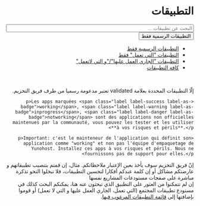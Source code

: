# <div dir="rtl">التطبيقات</div>

<div dir="rtl" class="input-group">
    <span class="input-group-addon" id="basic-addon1"><span class="glyphicon glyphicon-search"></span></span>
    <input type="text" id="filter-app-cards" class="form-control"  placeholder="البحث عن تطبيقات ..." aria-describedby="basic-addon1"/>
    <div dir="rtl" class="input-group-btn">
        <button type="button" class="btn btn-default dropdown-toggle" data-toggle="dropdown" aria-haspopup="true" aria-expanded="false">
            <span id="app-cards-list-filter-text">التطبيقات الرسمية فقط</span> <span class="caret"></span>
        </button>
        <ul class="dropdown-menu">
            <li><a href="#" id="app-cards-list-validated">التطبيقات الرسمية فقط</a></li>
            <li><a href="#" id="app-cards-list-working">التطبيقات "التي تعمل" فقط</a></li>
            <li><a href="#" id="app-cards-list-working-inprogress">التطبيقات "الجاري العمل عليها"/"و التي لاتعمل"</a></li>
            <li><a href="#" id="app-cards-list-all-apps">كافة التطبيقات</a></li>
        </ul>
    </div>
</div>
<br />
<div dir="rtl" id="community-app-list-warrant" class="alert alert-danger">
    <p>إلّا التطبيقات المحددة بعلامة <span class="label label-success label-as-badge">validated</span> تعتبر مدعومة رسميا من طرف فريق التحزيم. </p>

    <p>Les apps marquées <span class="label label-success label-as-badge">working</span>, <span class="label label-warning label-as-badge">inprogress</span>, <span class="label label-danger label-as-badge">notworking</span> sont des applications non officielles maintenues par la communauté, vous pouvez les tester et les utiliser **à vos risques et périls**.</p>

    <p>Important: c'est le mainteneur de l'application qui définit son application comme "working" et non pas l'équipe d'empaquetage de Yunohost. Installez ces apps à vos risques et périls. Nous ne fournissons pas de support pour elles.</p>
</div>
<div dir="rtl"class="alert alert-info">إنّ فريق التحزيم سوف يأخذ بعين الإعتبار ملاحظاتكم. مثال، إن قمتم بتنصيب تطبيقاتهم و عارضتكم مشاكل أو إن كلمة عندكم أفكارا لتحسين التطبيقات، فلا تبخلوا التحو تذكرة مباشرة على صفحات مستودعات المشاريع نفسها</div>

<div class="app-cards-list" id="app-cards-list"></div>

<div dir="rtl"  class="alert alert-warning">إن لم تتمكنوا من العثور على التطبيق الذي تبحثون عنه هنا، يمكنكم البحث كذلك في مستودع تطبيقات المجتمع (التي تعمل، الجاري العمل عليها و التي لا تعمل) أو قوموا بإضافتها إلى <a href="/apps_wishlist_fr">قائمة التطبيقات المرغوب فيها</a>.</div>

<style>
/*=================================================
 Search bar
=================================================*/
#filter-app-cards, #app-cards-list {
    width:100%;
}
/*===============================================*/

/*=================================================
 Force return space after card list
=================================================*/
#app-cards-list:after {
    content:'';
    display:block;
    clear: both;
}
/*===============================================*/

/*=================================================
 App card
=================================================*/
.app-card {
    margin-bottom:20px;
    width:270px;
    float:left;
    min-height: 1px;
    margin-right: 10px;
    margin-left: 10px;
}
/*===============================================*/

/*=================================================
 App card body
=================================================*/
.app-card .panel-body >  h3 {
    margin-top:0;
    margin-bottom:5px;
    font-size:1.2em;
}
.app-card .category {
    height:35px;
}
.app-card .category .label, .app-card-date-maintainer {
    font-size:0.7em;
}
.app-card-date-maintainer {
    text-align:right;
    max-height: 18px;
    margin-bottom: 3px;
    margin-right: 7px;
    margin-top: -5px;
}

.app-card-desc {
    height:100px;
    overflow: hidden;
}
/*===============================================*/

/*=================================================
 App card footer
=================================================*/
.app-card .btn-group {
    width:100%;
    margin-left: 0px;
}
.app-card > .btn-group > .btn{
    border-bottom:0;
}
.app-card > .btn-group > .btn:first-child {   
    border-left:0;
    border-top-left-radius:0;
}
.app-card > .btn-group > .btn:last-child {
    border-right:0;
    border-top-right-radius:0;
    margin-left: 0px;
    width: 33.6%;
}
/*===============================================*/
</style>

<script type="text/template" id="app-template2">
    <div class="app-card_{app_id} app-card panel panel-default">

        <div class="panel-body">
            <h3>{app_name}</h3>
            <div class="category"></div>

            <div class="app-card-desc">{app_description}</div>
        </div>

            <div class="app-card-date-maintainer">
                <span class="glyphicon glyphicon-refresh"></span> {app_update} - 
                <span class="glyphicon glyphicon-user"></span> {app_maintainer}
            </div>
        <div class="btn-group" role="group">
            <a href="{app_git}" target="_BLANK" type="button" class="btn btn-default col-sm-4"><span class="glyphicon glyphicon-globe" aria-hidden="true"></span> الشفرة</a>
            <a href="#/app_{app_id}_fr" target="_BLANK" type="button" class="btn btn-default col-sm-4"><span class="glyphicon glyphicon-book" aria-hidden="true"></span> الدليل</a>
            <a href="https://install-app.yunohost.org/?app={app_id}" target="_BLANK" type="button" class="btn btn-{app_install_bootstrap} col-sm-4 active">تنصيب</a>
        </div>

    </div> 
</script>

<script>
function timeConverter(UNIX_timestamp) {
    var a = new Date(UNIX_timestamp*1000);
    var months = ['جانفي','فيفري','مارس','أفريل','ماي','جوان','جويلية','أوت','سبتمبر','أكتوبر','نوفمبر','ديسمبر'];
    var year = a.getFullYear();
    var month = months[a.getMonth()];
    var date = a.getDate();
    var hour = a.getHours();
    var min = a.getMinutes();
    if (hour < 10) { hour = '0' + hour; }
    if (min < 10) { min = '0' + min; }
    var time = date+' '+month+' '+year;//+' at '+hour+':'+min
    return time;
}

$(document).ready(function () {
    // Hide warrant about community list
    $('#community-app-list-warrant').hide();
    var filters = ["validated"];

    function filter(){
        var filters_text = filters.map(function(el) { return '.app-' + el;}).join(', ');
        var valThis = $('#filter-app-cards').val().toLowerCase();
        $('.app-card').each(function(){
            var text = $(this).find('h3').text().toLowerCase();
            (text.indexOf(valThis) == 0 && $(this).find(filters_text).length > 0) ? $(this).show() : $(this).hide();         
        });
        (filters.indexOf("working") == -1) ?$('#community-app-list-warrant').hide():$('#community-app-list-warrant').show();
    }

    //=================================================
    // Search & filter bar event
    //=================================================
    $('#filter-app-cards').keyup(filter);

    $('#app-cards-list-validated').click(function(){
        filters = ["validated"];
        $('#app-cards-list-filter-text').text($('#app-cards-list-validated').text());
        filter();
    });

    $('#app-cards-list-working').click(function(){
        filters = ["validated", "working"];
        $('#app-cards-list-filter-text').text($('#app-cards-list-working').text());
        filter();
    });

    $('#app-cards-list-working-inprogress').click(function(){
        filters = ["notworking", "inprogress"];
        $('#app-cards-list-filter-text').text($('#app-cards-list-working-inprogress').text());
        filter();
    });

    $('#app-cards-list-all-apps').click(function(){
        filters = ["validated", "working", "inprogress", "notworking"];
        $('#app-cards-list-filter-text').text($('#app-cards-list-all-apps').text());
        filter();
    }); 
    //=================================================  


    //=================================================
    // Upload apps lists
    //=================================================
    var app_list={};
    $.when(
        $.getJSON('https://app.yunohost.org/community.json', {}, function(community) {
            app_list.community = $.map(community, function(el) { return el; });
        }),
        $.getJSON('https://app.yunohost.org/official.json', {}, function(official) {
            app_list.official = $.map(official, function(el) { return el; });
        })
    ).then(function() {
        app_list = app_list.official.concat(app_list.community);
    
        // Sort alpha
        app_list.sort(function(a, b){
            a_state = (a.state == "validated")?4:(a.state == "working")?3:(a.state == "inprogress")?2:1;
            b_state = (b.state == "validated")?4:(b.state == "working")?3:(b.state == "inprogress")?2:1;
            if (a_state < b_state || a_state == b_state && a.level < b.level || a_state == b_state && a.level == b.level && a.manifest.id > b.manifest.id) {return 1;}
            else if (a.manifest.id == b.manifest.id) {return 0;}
            return -1;
        });
        $.each(app_list, function(k, infos) {
            app_id = infos.manifest.id;
            app_install_bootstrap = "success";
            if (infos.state === "validated") {
                app_state_bootstrap = "success";
            } else if (infos.state === "working") {
                app_state_bootstrap = "success";
            } else if (infos.state === "inprogress") {
                app_state_bootstrap = "warning";
                app_install_bootstrap = "danger";
            } else if (infos.state === "notworking") {
                app_state_bootstrap = "danger";
                app_install_bootstrap = "danger";
            }
            if (infos.level == null ) {
                infos.level = '?';
            }
            if (infos.level == 0 ) {
                app_level_bootstrap = "danger";
                app_install_bootstrap = "danger";
            } else if (infos.level <= 2) {
                app_level_bootstrap = "warning";
                app_install_bootstrap = "danger";
            } else if (infos.level >= 7) {
                app_level_bootstrap = "success";
            } else {
                app_level_bootstrap = "default";
            }

            // Fill the template
            html = $('#app-template2').html()
             .replace(/{app_id}/g, app_id)
             .replace(/{app_name}/g, infos.manifest.name)
             .replace('{app_description}', infos.manifest.description.fr)
             .replace(/{app_git}/g, infos.git.url)
             .replace('{app_branch}', infos.git.branch)
             .replace('{app_level}', infos.level)
             .replace('{app_update}', timeConverter(infos.lastUpdate))
             .replace('{app_state_bootstrap}', app_state_bootstrap)
             .replace('{app_install_bootstrap}', app_install_bootstrap);

            if (infos.manifest.developer) {
                html = html
                 .replace('{app_maintainer}', infos.manifest.developer.name)
                 .replace('{app_mail}', infos.manifest.developer.email);
            }

            if (infos.manifest.maintainer) {
                html = html
                 .replace('{app_maintainer}', infos.manifest.maintainer.name)
                 .replace('{app_mail}', infos.manifest.maintainer.email);
            }

            // Fill the template
            $('#app-cards-list').append(html);
            $('.app-card_'+ app_id).attr('id', 'app-card_'+ app_id);
            $('.app-card_'+ app_id + ' .category').append(' <span class="label label-'+app_level_bootstrap+' label-as-badge">'+infos.level+'</span>');
            $('.app-card_'+ app_id + ' .category').append(' <span class="label label-'+app_state_bootstrap+' label-as-badge app-'+infos.state+'">'+infos.state+'</span>');
            if (infos.manifest.license && infos.manifest.license != 'free') {
                $('.app-card_'+ app_id + ' .category').append(' <span class="label label-default">'+infos.manifest.license+'</span>');
            }

        });
        filter();
    });
    //=================================================  
});
</script>

